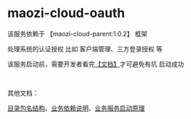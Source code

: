 # maozi-cloud-oauth

该服务依赖于 【maozi-cloud-parent:1.0.2】 框架

处理系统的认证授权 比如 客户端管理、三方登录授权  等

该服务启动前，需要开发者看完[【文档】](https://github.com/1095071913/maozi-cloud-parent/blob/release/README.md)才可避免有坑 启动成功

<br/>

其他文档：

[目录包名结构](https://github.com/1095071913/maozi-cloud-script/blob/feature/1.0.2/maozi-cloud-doc/%E3%80%90%E7%9B%AE%E5%BD%95%E5%8C%85%E5%90%8D%E7%BB%93%E6%9E%84%E3%80%91.md)、[业务依赖说明](https://github.com/1095071913/maozi-cloud-script/blob/feature/1.0.2/maozi-cloud-doc/%E3%80%90%E4%B8%9A%E5%8A%A1%E4%BE%9D%E8%B5%96%E8%AF%B4%E6%98%8E%E3%80%91.md)、[业务服务启动原理](https://github.com/1095071913/maozi-cloud-script/blob/feature/1.0.2/maozi-cloud-doc/%E3%80%90%E4%B8%9A%E5%8A%A1%E6%9C%8D%E5%8A%A1%E5%90%AF%E5%8A%A8%E5%8E%9F%E7%90%86%E3%80%91.md)